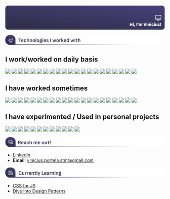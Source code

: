  ![](header.png)

![](technologies.png)
## I work/worked on daily basis

<div>
<img src="https://img.shields.io/badge/JavaScript-323330?style=for-the-badge&logo=javascript&logoColor=white"/>
<img src="https://img.shields.io/badge/CSS3-1572B6?style=for-the-badge&logo=css3&logoColor=white"/>
<img src="https://img.shields.io/badge/PostgreSQL-316192?style=for-the-badge&logo=postgresql&logoColor=white"/>
<img src="https://img.shields.io/badge/TypeScript-007ACC?style=for-the-badge&logo=typescript&logoColor=white"/>
<img src="https://img.shields.io/badge/HTML5-E34F26?style=for-the-badge&logo=html5&logoColor=white"/>
<img src="https://img.shields.io/badge/MongoDB-4EA94B?style=for-the-badge&logo=mongodb&logoColor=white"/>
<img src="https://img.shields.io/badge/rabbitmq-%23FF6600.svg?&style=for-the-badge&logo=rabbitmq&logoColor=white"/>
<img src="https://img.shields.io/badge/Docker-2CA5E0?style=for-the-badge&logo=docker&logoColor=white"/>
<img src="https://img.shields.io/badge/Express.js-000000?style=for-the-badge&logo=express&logoColor=white"/>
<img src="https://img.shields.io/badge/GraphQl-E10098?style=for-the-badge&logo=graphql&logoColor=white"/>
<img src="https://img.shields.io/badge/nestjs-E0234E?style=for-the-badge&logo=nestjs&logoColor=white"/>
<img src="https://img.shields.io/badge/Node.js-339933?style=for-the-badge&logo=nodedotjs&logoColor=white"/>
<img src="https://img.shields.io/badge/TypeScript-007ACC?style=for-the-badge&logo=typescript&logoColor=white" />
<img src="https://img.shields.io/badge/eslint-3A33D1?style=for-the-badge&logo=eslint&logoColor=white" />
<img src="https://img.shields.io/badge/prettier-1A2C34?style=for-the-badge&logo=prettier&logoColor=F7BA3E" />
<img src="https://img.shields.io/badge/GitHub-100000?style=for-the-badge&logo=github&logoColor=white" />
<img src="https://img.shields.io/badge/Jira-0052CC?style=for-the-badge&logo=Jira&logoColor=white" />
<img src="https://img.shields.io/badge/Handlebars.js-f0772b?style=for-the-badge&logo=handlebarsdotjs&logoColor=black" />
<img src="https://img.shields.io/badge/Insomnia-5849be?style=for-the-badge&logo=Insomnia&logoColor=white" />
<img src="https://img.shields.io/badge/JWT-000000?style=for-the-badge&logo=JSON%20web%20tokens&logoColor=white" />
<img src="https://img.shields.io/badge/styled--components-DB7093?style=for-the-badge&logo=styled-components&logoColor=white" />
</div>


## I have worked sometimes
<div>
<img src="https://img.shields.io/badge/MySQL-005C84?style=for-the-badge&logo=mysql&logoColor=white"/>
<img src="https://img.shields.io/badge/Chakra--UI-319795?style=for-the-badge&logo=chakra-ui&logoColor=white"/>
<img src="https://img.shields.io/badge/firebase-ffca28?style=for-the-badge&logo=firebase&logoColor=black"/>
<img src="https://img.shields.io/badge/Material%20UI-007FFF?style=for-the-badge&logo=mui&logoColor=white"/>
<img src="https://img.shields.io/badge/next.js-000000?style=for-the-badge&logo=nextdotjs&logoColor=white"/>
<img src="https://img.shields.io/badge/Redux-593D88?style=for-the-badge&logo=redux&logoColor=white"/>
<img src="https://img.shields.io/badge/Swagger-85EA2D?style=for-the-badge&logo=Swagger&logoColor=white"/>
<img src="https://img.shields.io/badge/web3.js-F16822?style=for-the-badge&logo=web3.js&logoColor=white"/>
<img src="https://img.shields.io/badge/PHP-777BB4?style=for-the-badge&logo=php&logoColor=white"/>
<img src="https://img.shields.io/badge/Python-FFD43B?style=for-the-badge&logo=python&logoColor=blue"/>
<img src="https://img.shields.io/badge/SonarLint-CB2029?style=for-the-badge&logo=sonarlint&logoColor=white" />
<img src="https://img.shields.io/badge/React_Native-20232A?style=for-the-badge&logo=react&logoColor=61DAFB" />
<img src="https://img.shields.io/badge/Cloudflare-F38020?style=for-the-badge&logo=Cloudflare&logoColor=white" />
<img src="https://img.shields.io/badge/Digital_Ocean-0080FF?style=for-the-badge&logo=DigitalOcean&logoColor=white" />
<img src="https://img.shields.io/badge/Heroku-430098?style=for-the-badge&logo=heroku&logoColor=white" />
<img src="https://img.shields.io/badge/redis-%23DD0031.svg?&style=for-the-badge&logo=redis&logoColor=white" />
<img src="https://img.shields.io/badge/Socket.io-010101?&style=for-the-badge&logo=Socket.io&logoColor=white" />
<img src="https://img.shields.io/badge/storybook-FF4785?style=for-the-badge&logo=storybook&logoColor=white" />
<img src="https://img.shields.io/badge/Puppeteer-40B5A4?style=for-the-badge&logo=Puppeteer&logoColor=white" />
<img src="https://img.shields.io/badge/Google_Play-414141?style=for-the-badge&logo=google-play&logoColor=white" />
<img src="https://img.shields.io/badge/App_Store-0D96F6?style=for-the-badge&logo=app-store&logoColor=white" />
</div>

## I have experimented / Used in personal projects

<div>
<img src="https://img.shields.io/badge/Expo-1B1F23?style=for-the-badge&logo=expo&logoColor=white"/>
<img src="https://img.shields.io/badge/Xampp-F37623?style=for-the-badge&logo=xampp&logoColor=white"/>
<img src="https://img.shields.io/badge/Electron-2B2E3A?style=for-the-badge&logo=electron&logoColor=9FEAF9"/>
<img src="https://img.shields.io/badge/Dart-0175C2?style=for-the-badge&logo=dart&logoColor=white"/>
<img src="https://img.shields.io/badge/Ionic-3880FF?style=for-the-badge&logo=ionic&logoColor=white" />
<img src="https://img.shields.io/badge/Flutter-02569B?style=for-the-badge&logo=flutter&logoColor=white" />
<img src="https://img.shields.io/badge/Sequelize-52B0E7?style=for-the-badge&logo=Sequelize&logoColor=white" />
<img src="https://img.shields.io/badge/GitLab-330F63?style=for-the-badge&logo=gitlab&logoColor=white" />
<img src="https://img.shields.io/badge/SQLite-07405E?style=for-the-badge&logo=sqlite&logoColor=white" />
<img src="https://img.shields.io/badge/Godot-478CBF?style=for-the-badge&logo=GodotEngine&logoColor=white" />
<img src="https://img.shields.io/badge/Neutralionsjs-F89901?style=for-the-badge&logo=neutralinojs&logoColor=white" />
<img src="https://img.shields.io/badge/npm-CB3837?style=for-the-badge&logo=npm&logoColor=white" />
</div>

![](reach_me_out.png)
- [Linkedin](https://www.linkedin.com/in/vinicius-portela/)
- **Email**: vinicius.portela.stm@gmail.com

![](learning.png)
- [CSS for JS](https://css-for-js.dev/)
- [Dive into Design Patterns](https://refactoring.guru/design-patterns/book)
